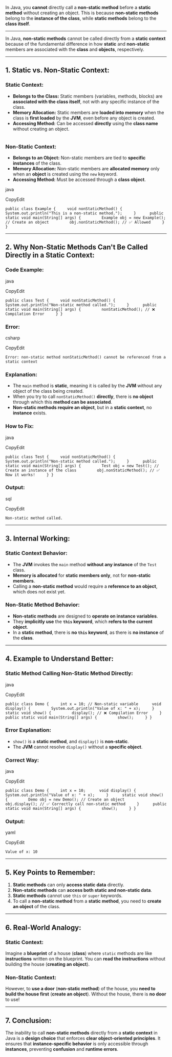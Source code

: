 
In Java, you **cannot** directly call a **non-static method** before a **static method** without creating an object. This is because **non-static methods** belong to the **instance of the class**, while **static methods** belong to the **class itself**.

---

In Java, **non-static methods** cannot be called directly from a **static context** because of the fundamental difference in how **static** and **non-static** members are associated with the **class** and **objects**, respectively.

---

## **1. Static vs. Non-Static Context:**

### **Static Context:**

- **Belongs to the Class:** Static members (variables, methods, blocks) are **associated with the class itself**, not with any specific instance of the class.
- **Memory Allocation:** Static members are **loaded into memory** when the class is **first loaded** by the **JVM**, even before any object is created.
- **Accessing Method:** Can be accessed **directly** using the **class name** without creating an object.

```jav
```

### **Non-Static Context:**

- **Belongs to an Object:** Non-static members are tied to **specific instances** of the class.
- **Memory Allocation:** Non-static members are **allocated memory** only when an **object** is created using the `new` keyword.
- **Accessing Method:** Must be accessed through a **class object**.

java

CopyEdit

`public class Example {     void nonStaticMethod() {         System.out.println("This is a non-static method.");     }      public static void main(String[] args) {         Example obj = new Example(); // Create an object         obj.nonStaticMethod(); // ✅ Allowed     } }`

---

## **2. Why Non-Static Methods Can't Be Called Directly in a Static Context:**

### **Code Example:**

java

CopyEdit

`public class Test {     void nonStaticMethod() {         System.out.println("Non-static method called.");     }      public static void main(String[] args) {         nonStaticMethod(); // ❌ Compilation Error     } }`

### **Error:**

csharp

CopyEdit

`Error: non-static method nonStaticMethod() cannot be referenced from a static context`

### **Explanation:**

- The `main` method is **static**, meaning it is called by the **JVM** without any object of the class being created.
- When you try to call `nonStaticMethod()` **directly**, there is **no object** through which this **method can be associated**.
- **Non-static methods require an object**, but in a **static context**, no **instance** exists.

### **How to Fix:**

java

CopyEdit

`public class Test {     void nonStaticMethod() {         System.out.println("Non-static method called.");     }      public static void main(String[] args) {         Test obj = new Test(); // Create an instance of the class         obj.nonStaticMethod(); // ✅ Now it works!     } }`

### **Output:**

sql

CopyEdit

`Non-static method called.`

---

## **3. Internal Working:**

### **Static Context Behavior:**

- The **JVM** invokes the `main` method **without any instance** of the `Test` class.
- **Memory is allocated** for **static members only**, not for **non-static members**.
- Calling a **non-static method** would require a **reference to an object**, which does not exist yet.

### **Non-Static Method Behavior:**

- **Non-static methods** are designed to **operate on instance variables**.
- They **implicitly use** the **`this` keyword**, which **refers to the current object**.
- In a **static method**, there is **no `this` keyword**, as there is **no instance** of the **class**.

---

## **4. Example to Understand Better:**

### **Static Method Calling Non-Static Method Directly:**

java

CopyEdit

`public class Demo {     int x = 10; // Non-static variable      void display() {         System.out.println("Value of x: " + x);     }      static void show() {         display(); // ❌ Compilation Error     }      public static void main(String[] args) {         show();     } }`

### **Error Explanation:**

- `show()` is a **static method**, and `display()` is **non-static**.
- The **JVM** cannot resolve `display()` without a **specific object**.

### **Correct Way:**

java

CopyEdit

`public class Demo {     int x = 10;      void display() {         System.out.println("Value of x: " + x);     }      static void show() {         Demo obj = new Demo(); // Create an object         obj.display(); // ✅ Correctly call non-static method     }      public static void main(String[] args) {         show();     } }`

### **Output:**

yaml

CopyEdit

`Value of x: 10`

---

## **5. Key Points to Remember:**

1. **Static methods** can only **access static data** directly.
2. **Non-static methods** can **access both static and non-static data**.
3. **Static methods** cannot use `this` or `super` keywords.
4. To call a **non-static method** from a **static method**, you need to **create an object** of the class.

---

## **6. Real-World Analogy:**

### **Static Context:**

Imagine a **blueprint** of a house (**class**) where `static` methods are like **instructions** written on the blueprint. You can **read the instructions** without building the house (**creating an object**).

### **Non-Static Context:**

However, to **use a door** (**non-static method**) of the house, you **need to build the house first** (**create an object**). Without the house, there is **no door** to use!

---

## **7. Conclusion:**

The inability to call **non-static methods** directly from a **static context** in Java is a **design choice** that enforces **clear object-oriented principles**. It ensures that **instance-specific behavior** is only accessible through **instances**, preventing **confusion** and **runtime errors**.